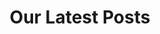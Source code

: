 ---
title: "Our Latest Posts"
description : "Projects, Guidelines, R&D, and a lot of tech related stuff"
draft: false
---